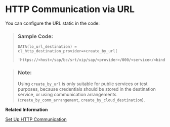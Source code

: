 <!-- loiod30fe6a295c74d8cb2fa2e641fbde495 -->

# HTTP Communication via URL

You can configure the URL static in the code:

> ### Sample Code:  
> ```abap
> DATA(lo_url_destination) = cl_http_destination_provider=>create_by_url(
>                                                 'https://<host>/sap/bc/srt/xip/sap/<provider>/000/<service>/<binding>').
> 
> ```

> ### Note:  
> Using `create_by_url` is only suitable for public services or test purposes, because credentials should be stored in the destination service, or using communication arrangements \(`create_by_comm_arrangement`, `create_by_cloud_destination`\).

**Related Information**  


[Set Up HTTP Communication](set-up-http-communication-3884bc3.md "The HTTP client allows to connect to HTTP endpoints.")

